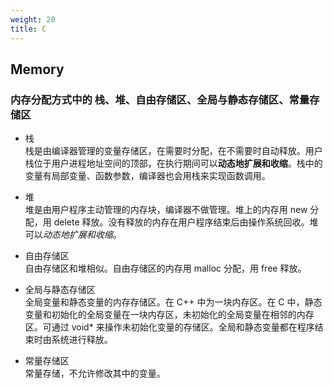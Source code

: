 ```yaml
---
weight: 20
title: C
---
```


## Memory

### 内存分配方式中的 栈、堆、自由存储区、全局与静态存储区、常量存储区
- 栈  
    栈是由编译器管理的变量存储区，在需要时分配，在不需要时自动释放。用户栈位于用户进程地址空间的顶部，在执行期间可以**动态地扩展和收缩**。栈中的变量有局部变量、函数参数，编译器也会用栈来实现函数调用。

- 堆  
    堆是由用户程序主动管理的内存块，编译器不做管理。堆上的内存用 new 分配，用 delete 释放。没有释放的内存在用户程序结束后由操作系统回收。堆可以*动态地扩展和收缩*。

- 自由存储区  
    自由存储区和堆相似。自由存储区的内存用 malloc 分配，用 free 释放。

- 全局与静态存储区  
    全局变量和静态变量的内存存储区。在 C++ 中为一块内存区。在 C 中，静态变量和初始化的全局变量在一块内存区，未初始化的全局变量在相邻的内存区。可通过 void* 来操作未初始化变量的存储区。全局和静态变量都在程序结束时由系统进行释放。

- 常量存储区  
    常量存储，不允许修改其中的变量。

